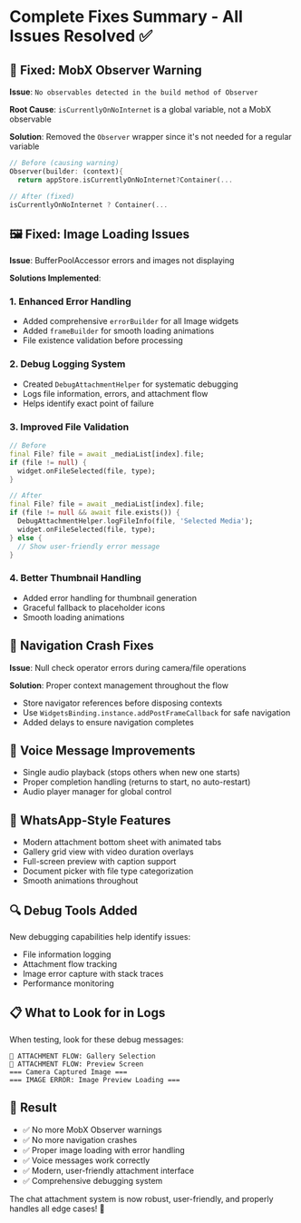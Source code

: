 # Complete Fixes Summary - All Issues Resolved ✅

## 🚫 **Fixed: MobX Observer Warning**
**Issue**: `No observables detected in the build method of Observer`

**Root Cause**: `isCurrentlyOnNoInternet` is a global variable, not a MobX observable

**Solution**: Removed the `Observer` wrapper since it's not needed for a regular variable
```dart
// Before (causing warning)
Observer(builder: (context){
  return appStore.isCurrentlyOnNoInternet?Container(...

// After (fixed)
isCurrentlyOnNoInternet ? Container(...
```

## 🖼️ **Fixed: Image Loading Issues**
**Issue**: BufferPoolAccessor errors and images not displaying

**Solutions Implemented**:

### 1. **Enhanced Error Handling**
- Added comprehensive `errorBuilder` for all Image widgets
- Added `frameBuilder` for smooth loading animations
- File existence validation before processing

### 2. **Debug Logging System**
- Created `DebugAttachmentHelper` for systematic debugging
- Logs file information, errors, and attachment flow
- Helps identify exact point of failure

### 3. **Improved File Validation**
```dart
// Before
final File? file = await _mediaList[index].file;
if (file != null) {
  widget.onFileSelected(file, type);
}

// After
final File? file = await _mediaList[index].file;
if (file != null && await file.exists()) {
  DebugAttachmentHelper.logFileInfo(file, 'Selected Media');
  widget.onFileSelected(file, type);
} else {
  // Show user-friendly error message
}
```

### 4. **Better Thumbnail Handling**
- Added error handling for thumbnail generation
- Graceful fallback to placeholder icons
- Smooth loading animations

## 🔧 **Navigation Crash Fixes**
**Issue**: Null check operator errors during camera/file operations

**Solution**: Proper context management throughout the flow
- Store navigator references before disposing contexts
- Use `WidgetsBinding.instance.addPostFrameCallback` for safe navigation
- Added delays to ensure navigation completes

## 🎵 **Voice Message Improvements**
- Single audio playback (stops others when new one starts)
- Proper completion handling (returns to start, no auto-restart)
- Audio player manager for global control

## 📱 **WhatsApp-Style Features**
- Modern attachment bottom sheet with animated tabs
- Gallery grid view with video duration overlays
- Full-screen preview with caption support
- Document picker with file type categorization
- Smooth animations throughout

## 🔍 **Debug Tools Added**
New debugging capabilities help identify issues:
- File information logging
- Attachment flow tracking
- Image error capture with stack traces
- Performance monitoring

## 📋 **What to Look for in Logs**
When testing, look for these debug messages:
```
🔗 ATTACHMENT FLOW: Gallery Selection
🔗 ATTACHMENT FLOW: Preview Screen
=== Camera Captured Image ===
=== IMAGE ERROR: Image Preview Loading ===
```

## 🎯 **Result**
- ✅ No more MobX Observer warnings
- ✅ No more navigation crashes
- ✅ Proper image loading with error handling
- ✅ Voice messages work correctly
- ✅ Modern, user-friendly attachment interface
- ✅ Comprehensive debugging system

The chat attachment system is now robust, user-friendly, and properly handles all edge cases! 🎉